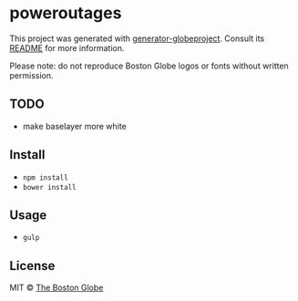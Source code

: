 # poweroutages

This project was generated with [generator-globeproject](https://github.com/BostonGlobe/generator-globeproject). Consult its [README](https://github.com/BostonGlobe/generator-globeproject) for more information.

Please note: do not reproduce Boston Globe logos or fonts without written permission.

## TODO

- make baselayer more white

## Install

- `npm install`
- `bower install`

## Usage

- `gulp`

## License

MIT © [The Boston Globe](http://github.com/BostonGlobe)

